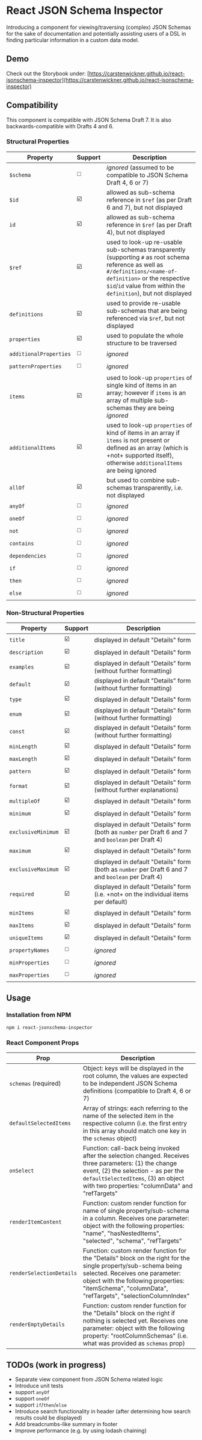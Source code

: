 # React JSON Schema Inspector

Introducing a component for viewing/traversing (complex) JSON Schemas for the sake of documentation and potentially assisting users of a DSL in finding particular information in a custom data model.

## Demo

Check out the Storybook under: [https://carstenwickner.github.io/react-jsonschema-inspector](https://carstenwickner.github.io/react-jsonschema-inspector)

## Compatibility

This component is compatible with JSON Schema Draft 7.
It is also backwards-compatible with Drafts 4 and 6.

### Structural Properties

| Property | Support | Description |
| --- | --- |--- |
| `$schema` | :white_medium_square: | *ignored* (assumed to be compatible to JSON Schema Draft 4, 6 or 7) |
| `$id` | :ballot_box_with_check: | allowed as sub-schema reference in `$ref` (as per Draft 6 and 7), but not displayed |
| `id` | :ballot_box_with_check: | allowed as sub-schema reference in `$ref` (as per Draft 4), but not displayed |
| `$ref` | :ballot_box_with_check: | used to look-up re-usable sub-schemas transparently (supporting `#` as root schema reference as well as `#/definitions/<name-of-definition>` or the respective `$id`/`id` value from within the `definition`), but not displayed |
| `definitions`| :ballot_box_with_check: | used to provide re-usable sub-schemas that are being referenced via `$ref`, but not displayed |
| `properties`| :ballot_box_with_check: | used to populate the whole structure to be traversed |
| `additionalProperties` | :white_medium_square: | *ignored* |
| `patternProperties` | :white_medium_square: | *ignored* |
| `items`| :ballot_box_with_check: | used to look-up `properties` of single kind of items in an array; however if `items` is an array of multiple sub-schemas they are being *ignored* |
| `additionalItems`| :ballot_box_with_check: | used to look-up `properties` of kind of items in an array if `ìtems` is not present or defined as an array (which is +not+ supported itself), otherwise `additionalItems` are being ignored |
| `allOf` | :ballot_box_with_check: | but used to combine sub-schemas transparently, i.e. not displayed |
| `anyOf` | :white_medium_square: | *ignored* |
| `oneOf` | :white_medium_square: | *ignored* |
| `not` | :white_medium_square: | *ignored* |
| `contains` | :white_medium_square: | *ignored* |
| `dependencies` | :white_medium_square: | *ignored* |
| `if` | :white_medium_square: | *ignored* |
| `then` | :white_medium_square: | *ignored* |
| `else` | :white_medium_square: | *ignored* |

### Non-Structural Properties

| Property | Support | Description |
| --- | --- |--- |
| `title` | :ballot_box_with_check: | displayed in default "Details" form |
| `description` | :ballot_box_with_check: | displayed in default "Details" form |
| `examples` | :ballot_box_with_check: | displayed in default "Details" form (without further formatting) |
| `default` | :ballot_box_with_check: | displayed in default "Details" form (without further formatting) |
| `type` | :ballot_box_with_check: | displayed in default "Details" form |
| `enum` | :ballot_box_with_check: | displayed in default "Details" form (without further formatting) |
| `const` | :ballot_box_with_check: | displayed in default "Details" form (without further formatting) |
| `minLength` | :ballot_box_with_check: | displayed in default "Details" form |
| `maxLength` | :ballot_box_with_check: | displayed in default "Details" form |
| `pattern` | :ballot_box_with_check: | displayed in default "Details" form |
| `format` | :ballot_box_with_check: | displayed in default "Details" form (without further explanations) |
| `multipleOf` | :ballot_box_with_check: | displayed in default "Details" form |
| `minimum` | :ballot_box_with_check: | displayed in default "Details" form |
| `exclusiveMinimum` | :ballot_box_with_check: | displayed in default "Details" form (both as `number` per Draft 6 and 7 and `boolean` per Draft 4) |
| `maximum` | :ballot_box_with_check: | displayed in default "Details" form |
| `exclusiveMaximum` | :ballot_box_with_check: | displayed in default "Details" form (both as `number` per Draft 6 and 7 and `boolean` per Draft 4) |
| `required` | :ballot_box_with_check: | displayed in default "Details" form (i.e. +not+ on the individual items per default) |
| `minItems` | :ballot_box_with_check: | displayed in default "Details" form |
| `maxItems` | :ballot_box_with_check: | displayed in default "Details" form |
| `uniqueItems` | :ballot_box_with_check: | displayed in default "Details" form |
| `propertyNames` | :white_medium_square: | *ignored* |
| `minProperties` | :white_medium_square: | *ignored* |
| `maxProperties` | :white_medium_square: | *ignored* |


## Usage

### Installation from NPM

```shell
npm i react-jsonschema-inspector
```

### React Component Props

| Prop | Description |
| --- | --- |
| `schemas` (required) | Object: keys will be displayed in the root column, the values are expected to be independent JSON Schema definitions (compatible to Draft 4, 6 or 7) |
| `defaultSelectedItems` | Array of strings: each referring to the name of the selected item in the respective column (i.e. the first entry in this array should match one key in the `schemas` object) |
| `onSelect` | Function: call-back being invoked after the selection changed. Receives three parameters: (1) the change event, (2) the selection - as per the `defaultSelectedItems`, (3) an object with two properties: "columnData" and "refTargets" |
| `renderItemContent` | Function: custom render function for name of single property/sub-schema in a column. Receives one parameter: object with the following properties: "name", "hasNestedItems", "selected", "schema", "refTargets" |
| `renderSelectionDetails` | Function: custom render function for the "Details" block on the right for the single property/sub-schema being selected. Receives one parameter: object with the following properties: "itemSchema", "columnData", "refTargets", "selectionColumnIndex" |
| `renderEmptyDetails` | Function: custom render function for the "Details" block on the right if nothing is selected yet. Receives one parameter: object with the following property: "rootColumnSchemas" (i.e. what was provided as `schemas` prop)

## TODOs (work in progress)

- Separate view component from JSON Schema related logic
- Introduce unit tests
- support `anyOf`
- support `oneOf`
- support `if`/`then`/`else`
- Introduce search functionality in header (after determining how search results could be displayed)
- Add breadcrumbs-like summary in footer
- Improve performance (e.g. by using lodash chaining)
